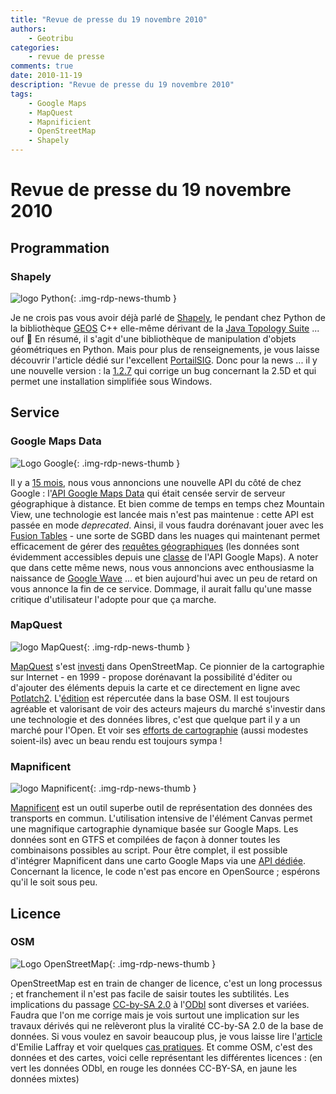 ```yaml
---
title: "Revue de presse du 19 novembre 2010"
authors:
    - Geotribu
categories:
    - revue de presse
comments: true
date: 2010-11-19
description: "Revue de presse du 19 novembre 2010"
tags:
    - Google Maps
    - MapQuest
    - Mapnificient
    - OpenStreetMap
    - Shapely
---
```


# Revue de presse du 19 novembre 2010

## Programmation

### Shapely

![logo Python](https://cdn.geotribu.fr/img/logos-icones/programmation/python.png "logo Python"){: .img-rdp-news-thumb }

Je ne crois pas vous avoir déjà parlé de [Shapely](http://pypi.python.org/pypi/Shapely), le pendant chez Python de la bibliothèque [GEOS](http://trac.osgeo.org/geos/) C++ elle-même dérivant de la [Java Topology Suite](http://sourceforge.net/projects/jts-topo-suite/) ... ouf :slightly_smiling_face: En résumé, il s'agit d'une bibliothèque de manipulation d'objets géométriques en Python. Mais pour plus de renseignements, je vous laisse découvrir l'article dédié sur l'excellent [PortailSIG](http://www.portailsig.org/content/python-le-module-shapely-geometries-predicats-spatiaux-analyse-spatiale-matrices-de-clementi). Donc pour la news ... il y une nouvelle version : la [1.2.7](http://pypi.python.org/pypi/Shapely/1.2.7) qui corrige un bug concernant la 2.5D et qui permet une installation simplifiée sous Windows.

## Service

### Google Maps Data

![Logo Google](https://cdn.geotribu.fr/img/logos-icones/entreprises_association/google/google.webp "Logo Google"){: .img-rdp-news-thumb }

Il y a [15 mois](http://www.geotribu.net/node/123), nous vous annoncions une nouvelle API du côté de chez Google : l'[API Google Maps Data](http://code.google.com/intl/fr/apis/maps/documentation/mapsdata/) qui était censée servir de serveur géographique à distance. Et bien comme de temps en temps chez Mountain View, une technologie est lancée mais n'est pas maintenue : cette API est passée en mode *deprecated*. Ainsi, il vous faudra dorénavant jouer avec les [Fusion Tables](http://code.google.com/intl/fr/apis/fusiontables/docs/developers_guide.html) - une sorte de SGBD dans les nuages qui maintenant permet efficacement de gérer des [requêtes géographiques](http://googlegeodevelopers.blogspot.com/2010/11/search-your-geo-data-using-spatial.html) (les données sont évidemment accessibles depuis une [classe](http://code.google.com/intl/fr/apis/maps/documentation/javascript/reference.html#FusionTablesLayer) de l'API Google Maps). A noter que dans cette même news, nous vous annoncions avec enthousiasme la naissance de [Google Wave](http://wave.google.com) ... et bien aujourd'hui avec un peu de retard on vous annonce la fin de ce service. Dommage, il aurait fallu qu'une masse critique d'utilisateur l'adopte pour que ça marche.

### MapQuest

![logo MapQuest](https://cdn.geotribu.fr/img/logos-icones/entreprises_association/mapquest.svg "logo MapQuest"){: .img-rdp-news-thumb }

[MapQuest](http://open.mapquest.fr/) s'est [investi](http://blog.mapquest.com/2010/07/09/mapquest-opens-up/) dans OpenStreetMap. Ce pionnier de la cartographie sur Internet - en 1999 - propose dorénavant la possibilité d'éditer ou d'ajouter des éléments depuis la carte et ce directement en ligne avec [Potlatch2](https://wiki.openstreetmap.org/wiki/Potlatch_2). L'[édition](http://blog.mapquest.com/2010/11/11/latest-updates-on-open/) est répercutée dans la base OSM. Il est toujours agréable et valorisant de voir des acteurs majeurs du marché s'investir dans une technologie et des données libres, c'est que quelque part il y a un marché pour l'Open. Et voir ses [efforts de cartographie](http://open.mapquest.fr/?le=t&hk=8-lMPEEpFe&vs=h) (aussi modestes soient-ils) avec un beau rendu est toujours sympa !

### Mapnificent

![logo Mapnificent](https://cdn.geotribu.fr/img/logos-icones/entreprises_association/mapnificent.png "logo Mapnificent"){: .img-rdp-news-thumb }

[Mapnificent](http://www.mapnificent.net/) est un outil superbe outil de représentation des données des transports en commun. L'utilisation intensive de l'élément Canvas permet une magnifique cartographie dynamique basée sur Google Maps. Les données sont en GTFS et compilées de façon à donner toutes les combinaisons possibles au script. Pour être complet, il est possible d'intégrer Mapnificent dans une carto Google Maps via une [API dédiée](http://www.mapnificent.net/docs/). Concernant la licence, le code n'est pas encore en OpenSource ; espérons qu'il le soit sous peu.

## Licence

### OSM

![Logo OpenStreetMap](https://cdn.geotribu.fr/img/logos-icones/OpenStreetMap/Openstreetmap.png "Logo OpenStreetMap"){: .img-rdp-news-thumb }

OpenStreetMap est en train de changer de licence, c'est un long processus ; et franchement il n'est pas facile de saisir toutes les subtilités. Les implications du passage [CC-by-SA 2.0](http://creativecommons.org/licenses/by-sa/2.0/) à l'[ODbl](http://www.opendatacommons.org/licenses/odbl/) sont diverses et variées. Faudra que l'on me corrige mais je vois surtout une implication sur les travaux dérivés qui ne relèveront plus la viralité CC-by-SA 2.0 de la base de données. Si vous voulez en savoir beaucoup plus, je vous laisse lire l'[article](http://3liz.org/blog/rldhont/index.php/2010/11/16/351-openstreetmap-changement-de-licence-historique-et-debat-actuel) d'Emilie Laffray et voir quelques [cas pratiques](https://wiki.openstreetmap.org/wiki/Open_Data_License/Use_Cases). Et comme OSM, c'est des données et des cartes, voici celle représentant les différentes licences : (en vert les données ODbl, en rouge les données CC-BY-SA, en jaune les données mixtes)
